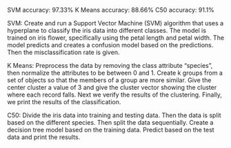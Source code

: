 
SVM accuracy: 97.33% 
K Means accuracy: 88.66%
C50 accuracy: 91.1%


SVM:
	Create and run a Support Vector Machine (SVM) algorithm that uses a hyperplane to classify the iris data into different classes. The model is trained on iris flower, specifically using the petal length and petal width. The model predicts and creates a confusion model based on the predictions. Then the misclassification rate is given.
	

K Means:
	Preprocess the data by removing the class attribute “species”, then normalize the attributes to be between 0 and 1. Create k groups from a set of objects so that the members of a group are more similar. Give the center cluster a value of 3 and give the cluster vector showing the cluster where each record falls. Next we verify the results of the clustering. Finally, we print the results of the classification.

C50:
	Divide the iris data into training and testing data. Then the data is split based on the different species. Then split the data sequentially. Create a decision tree model based on the training data. Predict based on the test data and print the results.
